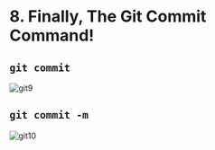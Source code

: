 # 8. Finally, The Git Commit Command!

## `git commit`

![git9](https://user-images.githubusercontent.com/50626798/227514782-23614dd3-e9cc-450c-a599-ae857986bd16.png)

## `git commit -m`

![git10](https://user-images.githubusercontent.com/50626798/227514798-9efd8daf-3d1f-4498-8438-c3fc4f1908c9.png)
